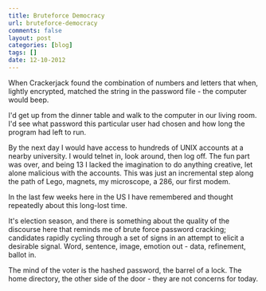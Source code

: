 ```yaml
---
title: Bruteforce Democracy
url: bruteforce-democracy
comments: false
layout: post
categories: [blog]
tags: []
date: 12-10-2012
---
```

When Crackerjack found the combination of numbers and letters that when, lightly encrypted, matched the string in the password file - the computer would beep. 

I'd get up from the dinner table and walk to the computer in our living room. I'd see what password this particular user had chosen and how long the program had left to run. 

By the next day I would have access to hundreds of UNIX accounts at a nearby university. I would telnet in, look around, then log off. The fun part was over, and being 13 I lacked the imagination to do anything creative, let alone malicious with the accounts. This was just an incremental step along the path of Lego, magnets, my microscope, a 286, our first modem.

In the last few weeks here in the US I have remembered and thought repeatedly about this long-lost time. 

It's election season, and there is something about the quality of the discourse here that reminds me of brute force password cracking; candidates rapidly cycling through a set of signs in an attempt to elicit a desirable signal. Word, sentence, image, emotion out - data, refinement, ballot in. 

The mind of the voter is the hashed password, the barrel of a lock. The home directory, the other side of the door - they are not concerns for today.






